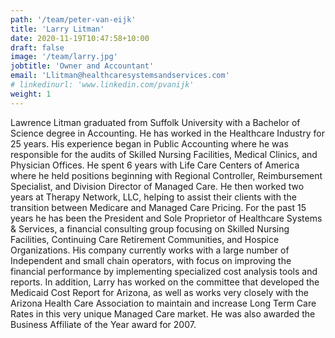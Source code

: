 ```yaml
---
path: '/team/peter-van-eijk'
title: 'Larry Litman'
date: 2020-11-19T10:47:58+10:00
draft: false
image: '/team/larry.jpg'
jobtitle: 'Owner and Accountant'
email: 'Llitman@healthcaresystemsandservices.com'
# linkedinurl: 'www.linkedin.com/pvanijk'
weight: 1
---
```


 Lawrence Litman graduated from Suffolk University with a Bachelor
              of Science degree in Accounting. He has worked in the Healthcare
              Industry for 25 years. His experience began in Public Accounting
              where he was responsible for the audits of Skilled Nursing
              Facilities, Medical Clinics, and Physician Offices. He spent 6
              years with Life Care Centers of America where he held positions
              beginning with Regional Controller, Reimbursement Specialist, and
              Division Director of Managed Care. He then worked two years at
              Therapy Network, LLC, helping to assist their clients with the
              transition between Medicare and Managed Care Pricing. For the past
              15 years he has been the President and Sole Proprietor of
              Healthcare Systems & Services, a financial consulting group
              focusing on Skilled Nursing Facilities, Continuing Care Retirement
              Communities, and Hospice Organizations. His company currently
              works with a large number of Independent and small chain
              operators, with focus on improving the financial performance by
              implementing specialized cost analysis tools and reports. In
              addition, Larry has worked on the committee that developed the
              Medicaid Cost Report for Arizona, as well as works very closely
              with the Arizona Health Care Association to maintain and increase
              Long Term Care Rates in this very unique Managed Care market. He
              was also awarded the Business Affiliate of the Year award for
              2007.
